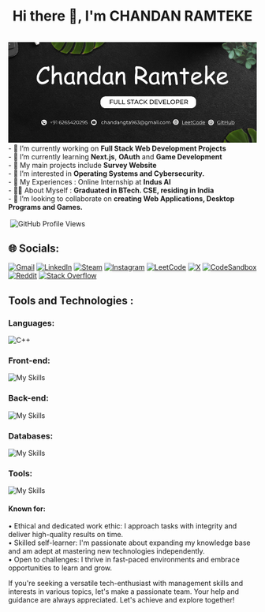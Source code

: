 <h1 align="center">Hi there 👋, I'm CHANDAN RAMTEKE</h1>
<br>
<img src="Black and White Illustrative Linkedin Banner 11.png">
<br>
- 🔭 I’m currently working on <strong>Full Stack Web Development Projects</strong><br>
- 🌱 I’m currently learning <strong>Next.js</strong>, <strong>OAuth</strong> and <strong>Game Development</strong><br>
- 🎑 My main projects include <strong>Survey Website</strong><br>
- 🎨 I’m interested in <strong>Operating Systems and Cybersecurity.</strong><br>
- 🥇 My Experiences : Online Internship at <strong>Indus AI</strong><br>
- 👨‍🎓 About Myself : <strong>Graduated in BTech. CSE, residing in India</strong><br>
- 👯 I’m looking to collaborate on <strong> creating Web Applications, Desktop Programs and Games.</strong><br>
<br>
      &nbsp;<img src="https://komarev.com/ghpvc/?username=chandan200209&label=PROFILE+VIEWS" alt="GitHub Profile Views">
<h2>🌐 Socials:</h2>

[![Gmail](https://img.shields.io/badge/Gmail-D14836?logo=gmail&logoColor=white)](chandangta963@gmail.com) [![LinkedIn](https://img.shields.io/badge/LinkedIn-%230077B5.svg?logo=linkedin&logoColor=white)](https://www.linkedin.com/in/chandan-ramteke-29a9a7247/)  [![Steam](https://img.shields.io/badge/Steam-%23000000.svg?logo=steam&logoColor=white)](https://steamcommunity.com/profiles/76561199638664439/) [![Instagram](https://img.shields.io/badge/Instagram-%23E4405F.svg?logo=Instagram&logoColor=white)](https://www.instagram.com/cramteke20/) [![LeetCode](https://img.shields.io/badge/LeetCode-000000?logo=LeetCode&logoColor=#d16c06)](https://leetcode.com/u/chandan_ramteke/)  [![X](https://img.shields.io/badge/X-%23000000.svg?logo=X&logoColor=white)](https://x.com/ChandanRamteke8)  [![CodeSandbox](https://img.shields.io/badge/CodeSandbox-151515?logo=codesandbox&logoColor=fff)](https://codesandbox.io/u/chandan200209)  [![Reddit](https://img.shields.io/badge/Reddit-FF4500?logo=reddit&logoColor=white)](https://www.reddit.com/user/ramteke2002/)  [![Stack Overflow](https://img.shields.io/badge/-Stack%20Overflow-FE7A16?logo=stack-overflow&logoColor=white)](https://stackoverflow.com/users/19788072/chandan-ramteke)
<br>
<h2>Tools and Technologies : </h2>

### Languages:
![C++](https://img.shields.io/badge/C%2B%2B-00599C?style=for-the-badge&logo=c%2B%2B&logoColor=white)

### Front-end:
![My Skills](https://skillicons.dev/icons?i=html,css,react,bootstrap,jquery,materialui,tailwind,vite)

### Back-end:
![My Skills](https://skillicons.dev/icons?i=nodejs,npm,postman,express,fastapi,nextjs)

### Databases:
![My Skills](https://skillicons.dev/icons?i=postgres,mongodb,mysql)

### Tools:
![My Skills](https://skillicons.dev/icons?i=figma,git,powershell,vscode)

<h4>Known for:</h4>
<p>
• Ethical and dedicated work ethic: I approach tasks with integrity and deliver high-quality results on time. <br>
• Skilled self-learner: I'm passionate about expanding my knowledge base and am adept at mastering new technologies independently. <br>
• Open to challenges: I thrive in fast-paced environments and embrace opportunities to learn and grow. <br></p>

<p> If you're seeking a versatile tech-enthusiast with management skills and interests in various topics, let's make a passionate team.
Your help and guidance are always appreciated. Let's achieve and explore together! </p>

